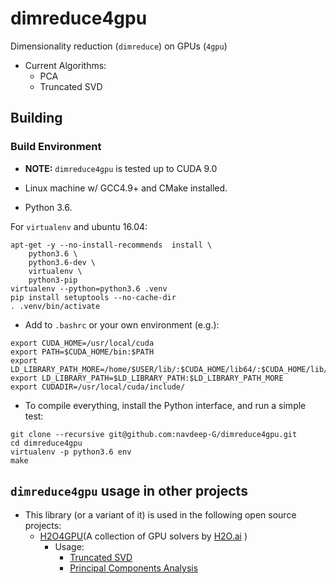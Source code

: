 # dimreduce4gpu

Dimensionality reduction (`dimreduce`) on GPUs (`4gpu`) 

* Current Algorithms:
    * PCA
    * Truncated SVD


## Building

### Build Environment

* **NOTE:** `dimreduce4gpu` is tested up to CUDA 9.0

* Linux machine w/ GCC4.9+ and CMake installed.

* Python 3.6.

For `virtualenv` and ubuntu 16.04:

```arma.header
apt-get -y --no-install-recommends  install \
    python3.6 \
    python3.6-dev \
    virtualenv \
    python3-pip
virtualenv --python=python3.6 .venv
pip install setuptools --no-cache-dir
. .venv/bin/activate
```

- Add to `.bashrc` or your own environment (e.g.):

```
export CUDA_HOME=/usr/local/cuda
export PATH=$CUDA_HOME/bin:$PATH
export LD_LIBRARY_PATH_MORE=/home/$USER/lib/:$CUDA_HOME/lib64/:$CUDA_HOME/lib/:$CUDA_HOME/lib64:$CUDA_HOME/extras/CUPTI/lib64
export LD_LIBRARY_PATH=$LD_LIBRARY_PATH:$LD_LIBRARY_PATH_MORE
export CUDADIR=/usr/local/cuda/include/
```

- To compile everything, install the Python interface, and run a simple test:

```
git clone --recursive git@github.com:navdeep-G/dimreduce4gpu.git
cd dimreduce4gpu
virtualenv -p python3.6 env
make
```

## `dimreduce4gpu` usage in other projects
* This library (or a variant of it) is used in the following open source projects:
    * [H2O4GPU](https://github.com/h2oai/h2o4gpu/tree/master)(A collection of GPU solvers by [H2O.ai](https://www.h2o.ai/) )
        * Usage:
            * [Truncated SVD](https://github.com/h2oai/h2o4gpu/tree/master/src/gpu/tsvd)
            * [Principal Components Analysis](https://github.com/h2oai/h2o4gpu/tree/master/src/gpu/pca)

